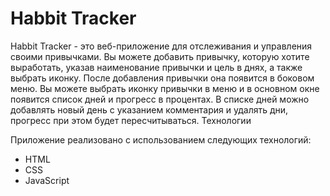 # Habbit Tracker
Habbit Tracker - это веб-приложение для отслеживания и управления своими привычками. Вы можете добавить привычку, которую хотите выработать, указав наименование привычки и цель в днях, а также выбрать иконку. После добавления привычки она появится в боковом меню. Вы можете выбрать иконку привычки в меню и в основном окне появится список дней и прогресс в процентах. В списке дней можно добавлять новый день с указанием комментария и удалять дни, прогресс при этом будет пересчитываться.
Технологии

Приложение реализовано с использованием следующих технологий:

* HTML
* CSS
* JavaScript
